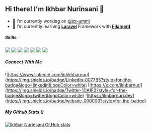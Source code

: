 ## Hi there! I'm Ikhbar Nurinsani 👋

- 🔭 I’m currently working on [@ict-ummi](https://github.com/ict-ummi)
- 🌱 I’m currently learning [**Laravel**](https://laravel.com) Framework with [**Filament**](https://filamentphp.com)

##### Skills

<img src="https://img.shields.io/badge/HTML5-E34F26?style=for-the-badge&logo=html5&logoColor=white" />
<img src="https://img.shields.io/badge/CSS3-1572B6?style=for-the-badge&logo=css3&logoColor=white" />
<img src="https://img.shields.io/badge/JavaScript-323330?style=for-the-badge&logo=javascript&logoColor=F7DF1E" />
<img src="https://img.shields.io/badge/PHP-777BB4?style=for-the-badge&logo=php&logoColor=white" />
<img src="https://img.shields.io/badge/Laravel-FF2D20?style=for-the-badge&logo=laravel&logoColor=white" />
<img src="https://img.shields.io/badge/MySQL-005C84?style=for-the-badge&logo=mysql&logoColor=white" />
<img src="https://img.shields.io/badge/PostgreSQL-316192?style=for-the-badge&logo=postgresql&logoColor=white" />

##### Connect With Me

![https://www.linkedin.com/in/ikhbarnuri](https://img.shields.io/badge/LinkedIn-0077B5?style=for-the-badge&logo=linkedin&logoColor=white) ![https://x.com/ikhbarnuri](https://img.shields.io/badge/Twitter-1DA1F2?style=for-the-badge&logo=twitter&logoColor=white) ![https://ikhbarnuri.dev](https://img.shields.io/badge/website-000000?style=for-the-badge)

##### My Github Stats ()

[![Ikhbar Nurinsani GitHub stats](https://github-readme-stats-ikhbarnuridevs-projects.vercel.app/api?username=ikhbarnuridev)](https://github.com/ikhbarnuridev/github-readme-stats)
